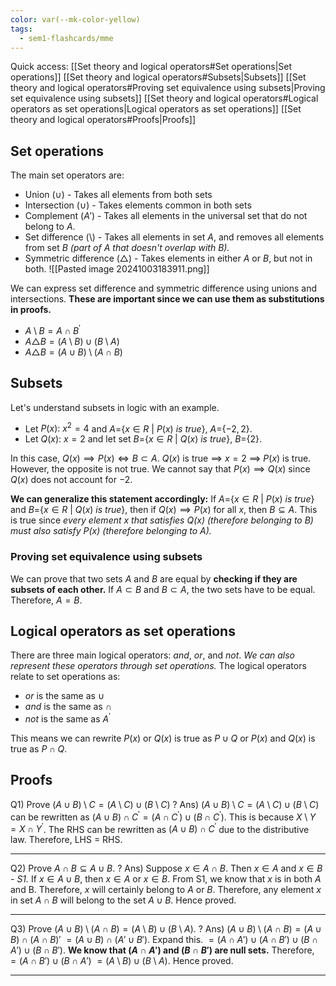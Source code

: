 ```yaml
---
color: var(--mk-color-yellow)
tags:
  - sem1-flashcards/mme
---
```

Quick access:
[[Set theory and logical operators#Set operations|Set operations]]
[[Set theory and logical operators#Subsets|Subsets]]
	[[Set theory and logical operators#Proving set equivalence using subsets|Proving set equivalence using subsets]]
[[Set theory and logical operators#Logical operators as set operations|Logical operators as set operations]]
[[Set theory and logical operators#Proofs|Proofs]]

## Set operations
The main set operators are:
- Union ($\cup$) - Takes all elements from both sets
- Intersection ($\cup$) - Takes elements common in both sets
- Complement ($A'$) - Takes all elements in the universal set that do not belong to $A$.
- Set difference ($\setminus$) - Takes all elements in set $A$, and removes all elements from set $B$ *(part of $A$ that doesn't overlap with $B$).*
- Symmetric difference ($\triangle$) - Takes elements in either $A$ or $B$, but not in both.
![[Pasted image 20241003183911.png]]

We can express set difference and symmetric difference using unions and intersections. **These are important since we can use them as substitutions in proofs.**
- $A\setminus B=A\cap B^{\prime}$
- $A\triangle B = (A\setminus B)\cup(B\setminus A)$
- $A\triangle B=(A\cup B)\setminus(A\cap B)$
## Subsets
Let's understand subsets in logic with an example. 
- Let $P(x):\:x^2=4$ and $A=${$x\in R\:|\:P(x)\:is\:true$}, $A=${$-2,2$}. 
- Let $Q(x):\:x=2$ and let set $B=${$x\in R\:|\:Q(x)\:is\:true$}, $B=${$2$}.

In this case, $Q(x)\implies P(x)\iff B\subset A$. $Q(x)$ is true $\implies$ $x=2$ $\implies\:P(x)$ is true. However, the opposite is not true. We cannot say that $P(x)\implies Q(x)$ since $Q(x)$ does not account for $-2$.

**We can generalize this statement accordingly:** 
If $A=${$x\in R\:|\:P(x)\:is\:true$} and $B=${$x\in R\:|\:Q(x)\:is\:true$}, then if $Q(x)\implies P(x)$ for all $x$, then $B\subseteq A$. This is true since *every element $x$ that satisfies $Q(x)$ (therefore belonging to $B$) must also satisfy $P(x)$ (therefore belonging to $A$).* 

### Proving set equivalence using subsets
We can prove that two sets $A$ and $B$ are equal by **checking if they are subsets of each other.** If $A\subset B$ and $B \subset A$, the two sets have to be equal. Therefore, $A=B$.

## Logical operators as set operations
There are three main logical operators: $and$, $or$, and $not$. *We can also represent these operators through set operations.* The logical operators relate to set operations as:
- $or$ is the same as $\cup$ 
- $and$ is the same as $\cap$
- $not$ is the same as $A^\prime$

This means we can rewrite $P(x)$ or $Q(x)$ is true as $P\cup Q$ or $P(x)$ and $Q(x)$ is true as $P\cap Q$.

## Proofs
Q1) Prove $(A\cup B)\setminus C=(A\setminus C)\cup (B\setminus C)$
?
Ans) $(A\cup B)\setminus C=(A\setminus C)\cup (B\setminus C)$ can be rewritten as $(A\cup B)\cap C^{\prime}=(A\cap C^{\prime})\cup(B\cap C^{\prime})$. This is because $X\setminus Y=X\cap Y^{\prime}$. The RHS can be rewritten as $(A\cup B)\cap C^{\prime}$ due to the distributive law. Therefore, LHS = RHS.
<div style='border-top: 1px solid; width: 100%; margin-top:3px; margin-bottom: 0px;'></div>

Q2) Prove $A\cap B\subseteq A \cup B$.
?
Ans) Suppose $x \in A\cap B$. Then $x\in A\text{ and }x\in B$ *- S1.* If $x\in A\cup B$, then $x\in A\text{ or }x\in B$. From S1, we know that $x$ is in both $A$ and B. Therefore, $x$ will certainly belong to $A$ or $B$. Therefore, any element $x$ in set $A\cap B$ will belong to the set $A\cup B$. Hence proved.
<div style='border-top: 1px solid; width: 100%; margin-top:3px; margin-bottom: 0px;'></div>

Q3) Prove $(A\cup B)\setminus(A\cap B)=(A\setminus B)\cup(B\setminus A)$.
?
Ans) $(A\cup B)\setminus(A\cap B)=(A\cup B)\cap(A\cap B)'$
$=(A\cup B)\cap(A'\cup B')$.
Expand this.
$=(A\cap A')\cup(A\cap B')\cup(B\cap A')\cup(B\cap B')$. **We know that $(A\cap A')$ and $(B\cap B')$ are null sets.** Therefore,
$=(A\cap B')\cup(B\cap A')$
$=(A\setminus B)\cup(B\setminus A)$.
Hence proved.
<div style='border-top: 1px solid; width: 100%; margin-top:3px; margin-bottom: 0px;'></div>
